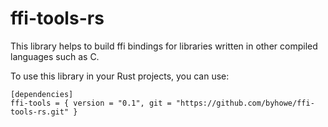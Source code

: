 # ffi-tools-rs

This library helps to build ffi bindings for libraries written in other
compiled languages such as C.

To use this library in your Rust projects, you can use:
```toml:
[dependencies]
ffi-tools = { version = "0.1", git = "https://github.com/byhowe/ffi-tools-rs.git" }
```
